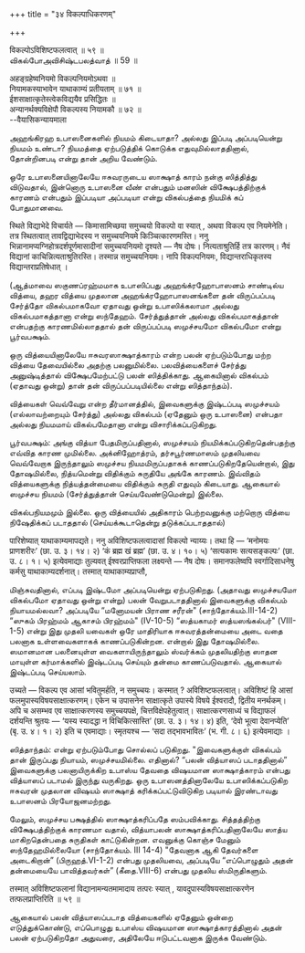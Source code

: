 +++
title = "३४ विकल्पाधिकरणम्"

+++

विकल्पोऽविशिष्टफलत्वात् ॥ ५९ ॥  
விகல்போஅவிசிஷ்டபலத்வாத் ॥ 59 ॥

अहङ्ग्रहेष्वनियमो विकल्पनियमोऽथवा ॥  
नियामकस्याभावेन याथाकाम्यं प्रतीयताम् ॥ ७१ ॥  
ईशसाक्षात्कृतेस्त्वेकविद्ययैव प्रसिद्धितः ॥  
अन्यानर्थक्यविक्षेपौ विकल्पस्य नियामकौ ॥ ७२ ॥  
--वैयासिकन्यायमाला

அஹங்கிரஹ உபாஸனைகளில் நியமம் கிடையாதா? அல்லது இப்படி அப்படியென்று நியமம்
உண்டா? நியமத்தை ஏற்படுத்திக் கொடுக்க எதுவுமில்லாததினால், தோன்றினபடி
என்று தான் அறிய வேண்டும்.

ஒரே உபாஸனையினாலேயே ஈசுவரருடைய ஸாக்ஷாத் காரம் நன்கு ஸித்தித்து விடுவதால்,
இன்னொரு உபாஸனை வீண் என்பதும் மனஸின் விக்ஷேபத்திற்குக் காரணம் என்பதும்
இப்படியா அப்படியா என்று விகல்பத்தை நியமிக் கப் போதுமானவை.

स्थिते विद्याभेदे विचार्यते — किमासामिच्छया समुच्चयो विकल्पो वा स्यात् ,
अथवा विकल्प एव नियमेनेति। तत्र स्थितत्वात् तावद्विद्याभेदस्य न
समुच्चयनियमे किञ्चित्कारणमस्ति। ननु
भिन्नानामप्यग्निहोत्रदर्शपूर्णमासादीनां समुच्चयनियमो दृश्यते — नैष
दोषः। नित्यताश्रुतिर्हि तत्र कारणम्। नैवं विद्यानां
काचिन्नित्यताश्रुतिरस्ति। तस्मान्न समुच्चयनियमः। नापि विकल्पनियमः,
विद्यान्तराधिकृतस्य विद्यान्तराप्रतिषेधात् ।

(ஆத்மாவை ஸகுணப்ரஹ்மமாக உபாஸிப்பது அஹங்க்ரஹோபாஸனம் சாண்டில்ய வித்யை, தஹர
வித்யை முதலான அஹங்க்ரஹோபாஸனங்களை தன் விருப்பப்படி சேர்த்தோ விகல்பமாகவோ
ஏதாவது ஒன்று உபாஸிக்கலாமா அல்லது விகல்பமாகத்தானா என்று ஸந்தேஹம்.
சேர்த்துத்தான் அல்லது விகல்பமாகத்தான் என்பதற்கு காரணமில்லாததால் தன்
விருப்பப்படி ஸமுச்சயமோ விகல்பமோ என்று பூர்வபக்ஷம்.

ஒரு வித்யையினாலேயே ஈசுவரஸாக்ஷாத்காரம் என்ற பலன் ஏற்படும்போது மற்ற வித்யை
தேவையில்லை அதற்கு பலனுமில்லை. பலவித்யைகளைச் சேர்த்து அனுஷ்டித்தால்
விக்ஷேபமேற்பட்டு பலன் ஸித்திக்காது. ஆகையினால் விகல்பம் (ஏதாவது ஒன்று)
தான் தன் விருப்பப்படியில்லை என்று ஸித்தாந்தம்).

வித்யைகள் வெவ்வேறு என்ற தீர்மானத்தில், இவைகளுக்கு இஷ்டப்படி ஸமுச்சயம்
(எல்லாவற்றையும் சேர்த்து) அல்லது விகல்பம் (ஏதேனும் ஒரு உபாஸனை) என்பதா
அல்லது நியமமாய் விகல்பமேதானா என்று விசாரிக்கப்படுகிறது.

பூர்வபக்ஷம்: அங்கு வித்யா பேதமிருப்பதினால், ஸமுச்சயம்
நியமிக்கப்படுகிறதென்பதற்கு எவ்வித காரண முமில்லை. அக்னிஹோத்ரம்,
தர்சபூர்ணமாஸம் முதலியவை வெவ்வேறாக இருந்தாலும் ஸமுச்சய நியமமிருப்பதாகக்
காணப்படுகிறதேயென்றால், இது தோஷமில்லை, நித்யமென்று விதிக்கும் சுருதியே
அங்கே காரணம். இவ்விதம் வித்யைகளுக்கு நித்யத்தன்மையை விதிக்கும் சுருதி
எதுவும் கிடையாது. ஆகையால் ஸமுச்சய நியமம் (சேர்த்துத்தான்
செய்யவேண்டுமென்று) இல்லை.

விகல்பநியமமும் இல்லை. ஒரு வித்யையில் அதிகாரம் பெற்றவனுக்கு மற்றொரு
வித்யை நிஷேதிக்கப் படாததால் (செய்யக்கூடாதென்று தடுக்கப்படாததால்)

पारिशेष्यात् याथाकाम्यमापद्यते। ननु अविशिष्टफलत्वादासां विकल्पो
न्याय्यः। तथा हि — ‘मनोमयः प्राणशरीरः’ (छा. उ. ३। १४। २) ‘कं ब्रह्म
खं ब्रह्म’ (छा. उ. ४। १०। ५) ‘सत्यकामः सत्यसङ्कल्पः’ (छा. उ. ८। १।
५) इत्येवमाद्याः तुल्यवत् ईश्वरप्राप्तिफला लक्ष्यन्ते — नैष दोषः।
समानफलेष्वपि स्वर्गादिसाधनेषु कर्मसु याथाकाम्यदर्शनात्। तस्मात्
याथाकाम्यप्राप्तौ,

மிஞ்சுவதினால், எப்படி இஷ்டமோ அப்படியென்று ஏற்படுகிறது. (அதாவது ஸமுச்சயமோ
விகல்பமோ ஏதாவது ஒன்று என்று) பலன் வேறுபடாததினால் இவைகளுக்கு விகல்பம்
நியாயமல்லவா? அப்படியே “மனோமயன் பிராண சரீரன்" (சாந்தோக்யம்.III-14-2)
“ஸுகம் பிரஹ்மம் ஆகாசம் பிரஹ்மம்" (IV-10-5) “ஸத்யகாமர் ஸத்யஸங்கல்பர்"
(VIII-1-5) என்று இது முதலி யவைகள் ஒரே மாதிரியாக ஈசுவரத்தன்மையை அடை வதை
பலனாக உள்ளவைகளாகக் காணப்படுகின்றன. என்றால் இது தோஷமில்லை. ஸமானமான
பலனையுள்ள வைகளாயிருந்தாலும் ஸ்வர்க்கம் முதலியதிற்கு ஸாதன மாயுள்ள
கர்மாக்களில் இஷ்டப்படி செய்யும் தன்மை காணப்படுவதால். ஆகையால் இஷ்டப்படி
செய்யலாம்.

उच्यते — विकल्प एव आसां भवितुमर्हति, न समुच्चयः। कस्मात् ?
अविशिष्टफलत्वात्। अविशिष्टं हि आसां फलमुपास्यविषयसाक्षात्करणम्। एकेन च
उपासनेन साक्षात्कृते उपास्ये विषये ईश्वरादौ, द्वितीय मनर्थकम्। अपि च
असम्भव एव साक्षात्करणस्य समुच्चयपक्षे, चित्तविक्षेपहेतुत्वात्।
साक्षात्करणसाध्यं च विद्याफलं दर्शयन्ति श्रुतयः — ‘यस्य स्यादद्धा न
विचिकित्सास्ति’ (छा. उ. ३। १४। ४) इति, ‘देवो भूत्वा देवानप्येति’ (बृ.
उ. ४। १। २) इति च एवमाद्याः। स्मृतयश्च — ‘सदा तद्भावभावितः’ (भ. गी.
८। ६) इत्येवमाद्याः ।

ஸித்தாந்தம்: என்று ஏற்படும்போது சொல்லப் படுகிறது. "இவைகளுக்குள் விகல்பம்
தான் இருப்பது நியாயம், ஸமுச்சயமில்லை. எதினால்? “பலன் வித்யாஸப்
படாததினால்” இவைகளுக்கு பலனாயிருக்கிற உபாஸ்ய தேவதை விஷயமான ஸாக்ஷாத்காரம்
என்பது வித்யாஸப் படாமல் இருந்து வருகிறது. ஒரு உபாஸனத்தினாலேயே
உபாஸிக்கப்படுகிற ஈசுவரன் முதலான விஷயம் ஸாக்ஷாத் கரிக்கப்பட்டுவிடுகிற
படியால் இரண்டாவது உபாஸனம் பிரயோஜனமற்றது.

மேலும், ஸமுச்சய பக்ஷத்தில் ஸாக்ஷாத்கரிப்பதே ஸம்பவிக்காது. சித்தத்திற்கு
விக்ஷேபத்திற்குக் காரணமா வதால், வித்யாபலன் ஸாக்ஷாத்கரிப்பதினாலேயே ஸாத்ய
மாகிறதென்பதை சுருதிகள் காட்டுகின்றன. எவனுக்கு கொஞ்ச மேனும்
ஸந்தேஹமில்லையோ (சாந்தோக்யம். III 14-4) "தேவனாக ஆகி தேவர்களை அடைகிறான்”
(பிருஹத்.VI-1-2) என்பது முதலியவை, அப்படியே “எப்பொழுதும் அதன் தன்மையையே
பாவித்தவர்கள்” (கீதை.VIII-6) என்பது முதலிய ஸ்மிருதிகளும்.

तस्मात् अविशिष्टफलानां विद्यानामन्यतमामादाय तत्परः स्यात् ,
यावदुपास्यविषयसाक्षात्करणेन तत्फलप्राप्तिरिति ॥ ५९ ॥

ஆகையால் பலன் வித்யாஸப்படாத வித்யைகளில் ஏதேனும் ஒன்றை எடுத்துக்கொண்டு,
எப்பொழுது உபாஸ்ய விஷயமான ஸாக்ஷாத்காரத்தினால் அதன் பலன் ஏற்படுகிறதோ
அதுவரை, அதிலேயே ஈடுபட்டவனாக இருக்க வேண்டும்.
